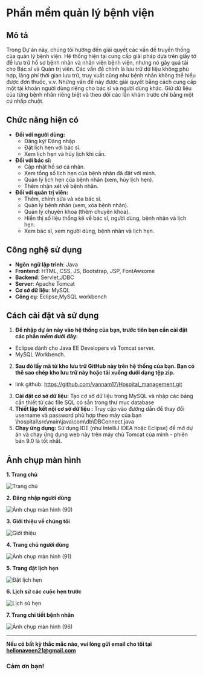 # Phần mềm quản lý bệnh viện
## Mô tả
Trong Dự án này, chúng tôi hướng đến giải quyết các vấn đề truyền thống của quản lý bệnh viện. Hệ thống hiện tại cung cấp giải pháp dựa trên giấy tờ để lưu trữ hồ sơ bệnh nhân và nhân viên bệnh viện, nhưng nó gây quá tải cho Bác sĩ và Quản trị viên. Các vấn đề chính là lưu trữ dữ liệu không phù hợp, lãng phí thời gian lưu trữ, truy xuất cũng như bệnh nhân không thể hiểu được đơn thuốc, v.v. Những vấn đề này được giải quyết bằng cách cung cấp một tài khoản người dùng riêng cho bác sĩ và người dùng khác. Giữ dữ liệu của từng bệnh nhân riêng biệt và theo dõi các lần khám trước chỉ bằng một cú nhấp chuột.
## Chức năng hiện có
- **Đối với người dùng:**
  - Đăng ký/ Đăng nhập
  - Đặt lịch hẹn với bác sĩ.
  - Xem lịch hẹn và hủy lịch khi cần.
- **Đối với bác sĩ:**
  - Cập nhật hồ sơ cá nhân.
  - Xem tổng số lịch hẹn của bệnh nhân đã đặt với mình.
  - Quản lý lịch hẹn của bệnh nhân (xem, hủy lịch hẹn).
  - Thêm nhận xét về bệnh nhân.
- **Đối với quản trị viên:**
  -	Thêm, chỉnh sửa và xóa bác sĩ.
  -	Quản lý bệnh nhân (xem, xóa bệnh nhân).
  - Quản lý chuyên khoa (thêm chuyên khoa).
  -	Hiển thị số liệu thống kê về bác sĩ, người dùng, bệnh nhân và lịch hẹn.
  - Xem bác sĩ, xem người dùng, bệnh nhân và lịch hẹn.
## Công nghệ sử dụng
- **Ngôn ngữ lập trình**: Java
- **Frontend**: HTML, CSS, JS, Bootstrap, JSP, FontAwsome
- **Backend**: Servlet,JDBC
- **Server**:  Apache Tomcat
- **Cơ sở dữ liệu**: MySQL
- **Công cụ**: Eclipse,MySQL workbench
## Cách cài đặt và sử dụng
1. **Để nhập dự án này vào hệ thống của bạn, trước tiên bạn cần cài đặt các phần mềm dưới đây:**

- Eclipse dành cho Java EE Developers và Tomcat server. 
- MySQL Workbench.
2. **Sau đó lấy mã từ kho lưu trữ GitHub này trên hệ thống của bạn. Bạn có thể sao chép kho lưu trữ này hoặc tải xuống dưới dạng tệp zip.**
- link github: https://github.com/vannam17/Hospital_management.git
3. **Cài đặt cơ sở dữ liệu:** Tạo cơ sở dữ liệu trong MySQL và nhập các bảng cần thiết từ các file SQL có sẵn trong thư mục database
4. **Thiết lập kết nội cơ sở dữ liệu :**  Truy cập vào đường dẫn để thay đổi username và password phù hợp theo máy của bạn
  \hospital\src\main\java\com\db\DBConnect.java
5. **Chạy ứng dụng:** Sử dụng IDE (như IntelliJ IDEA hoặc Eclipse) để mở dự án và chạy ứng dụng web này trên máy chủ Tomcat của mình - phiên bản 9.0 là tốt nhất.

## Ảnh chụp màn hình

**1. Trang chủ**

![Trang chủ](https://github.com/Thenaveen-hub/Medical/assets/140473308/2c0676ab-b466-4b89-bf6c-a7d230985ade)

**2. Đăng nhập người dùng**

![Ảnh chụp màn hình (90)](https://github.com/Thenaveen-hub/Medical/assets/140473308/68c87eb2-f806-44fb-a0c4-794aa8365da7)

**3. Giới thiệu về chúng tôi**

![Giới thiệu](https://github.com/Thenaveen-hub/Medical/assets/140473308/b8101938-ce29-4529-8962-2b0a7e57d023)

**4. Trang chủ người dùng**

![Ảnh chụp màn hình (91)](https://github.com/Thenaveen-hub/Medical/assets/140473308/bb24e7b5-2fb9-4321-8a43-5579ebb50ec1)

**5. Trang đặt lịch hẹn**

![Đặt lịch hẹn](https://github.com/Thenaveen-hub/Medical/assets/140473308/7d589a40-d968-48b9-995d-ec5c0d421ee7)

**6. Lịch sử các cuộc hẹn trước**

![Lịch sử hẹn](https://github.com/Thenaveen-hub/Medical/assets/140473308/fba115fe-1df0-4d26-83f0-1816f20538c3)

**7. Trang chi tiết bệnh nhân**

![Ảnh chụp màn hình (96)](https://github.com/Thenaveen-hub/Medical/assets/140473308/461cd4be-60fb-482a-9e5a-cc33112de5dd)

---

**Nếu có bất kỳ thắc mắc nào, vui lòng gửi email cho tôi tại hellonaveen21@gmail.com**

### Cảm ơn bạn!

